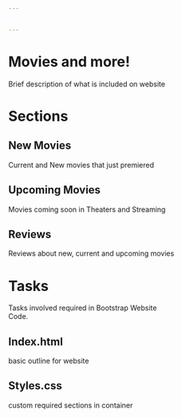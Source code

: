 ```yaml
---


---
```


<h1 id="movies-and-more">Movies and more!</h1>
<p>Brief description of what is included on website</p>
<h1 id="sections">Sections</h1>
<h2 id="new-movies">New Movies</h2>
<p>Current and New movies that just premiered</p>
<h2 id="upcoming-movies">Upcoming Movies</h2>
<p>Movies coming soon in Theaters and Streaming</p>
<h2 id="reviews">Reviews</h2>
<p>Reviews about new, current and upcoming movies</p>
<h1 id="tasks">Tasks</h1>
<p>Tasks involved required in Bootstrap Website<br>
Code.</p>
<h2 id="index.html">Index.html</h2>
<p>basic outline for website</p>
<h2 id="styles.css">Styles.css</h2>
<p>custom required sections in container</p>
